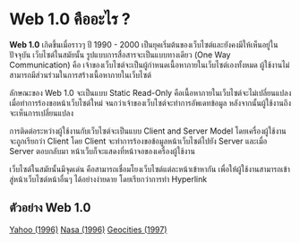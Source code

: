 # Web 1.0 คืออะไร ?
**Web 1.0** เกิดขึ้นเมื่อราวๆ ปี 1990 - 2000 เป็นยุคเริ่มต้นของเว็บไซต์และยังคงมีให้เห็นอยู่ในปัจจุบัน เว็บไซต์ในสมัยนั้น รูปแบบการสื่อสารจะเป็นแบบทางเดียว (One Way Communication) คือ เจ้าของเว็บไซต์จะเป็นผู้กำหนดเนื้อหาภายในเว็บไซต์เองทั้งหมด ผู้ใช้งานไม่สามารถมีส่วนร่วมในการสร้างเนื้อหาภายในเว็บไซต์ 

ลักษณะของ Web 1.0 จะเป็นแบบ Static Read-Only คือเนื้อหาภายในเว็บไซต์จะไม่เปลี่ยนแปลงเมื่อทำการร้องขอหน้าเว็บไซต์ใหม่ จนกว่าเจ้าของเว็บไซต์จะทำการอัพเดทข้อมูล หลังจากนั้นผู้ใช้งานถึงจะเห็นการเปลี่ยนแปลง 

การติดต่อระหว่างผู้ใช้งานกับเว็บไซต์จะเป็นแบบ Client and Server Model โดยเครื่องผู้ใช้งานจะถูกเรียกว่า Client โดย Client จะทำการร้องขอข้อมูลหน้าเว็บไซต์ไปยัง Server และเมื่อ Server ตอบกลับมา หน้าเว็บก็จะแสดงที่หน้าจอของเครื่องผู้ใช้งาน 

เว็บไซต์ในสมัยนั้นมีจุดเด่น คือสามารถเชื่อมโยงเว็บไซต์แต่ละหน้าเข้าหากัน เพื่อให้ผู้ใช้งานสามารถเข้าสู่หน้าเว็บไซต์หน้าอื่นๆ ได้อย่างง่ายดาย โดยเรียกว่าการทำ Hyperlink

## ตัวอย่าง Web 1.0
[Yahoo (1996)](https://web.archive.org/web/19961220154510/https://www.yahoo.com/)
[Nasa (1996)](https://web.archive.org/web/19961231235847/https://www.nasa.gov/)
[Geocities (1997)](https://web.archive.org/web/19970222174751/https://www1.geocities.com/)

